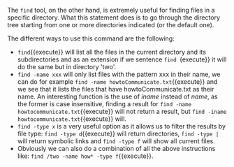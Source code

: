 The `find` tool, on the other hand, is extremely useful for finding files in a specific directory. What this statement does is to go through the directory tree starting from one or more directories indicated (or the default one).

The different ways to use this command are the following:

* `find`{{execute}} will list all the files in the current directory and its subdirectories and as an extension if we sentence `find `{execute}} it will do the same but in directory 'two'.
* `find -name xxx` will only list files with the pattern xxx in their name, we can do for example `find -name howtoCommunicate.txt`{{execute}} and we see that it lists the files that have howtoCommunicate.txt as their name. An interesting function is the use of *iname* instead of *name*, as the former is case insensitive, finding a result for `find -name howtocommunicate.txt`{{execute}} will not return a result, but `find -iname howtocommunicate.txt`{{execute}} will.
* `find -type x` is a very useful option as it allows us to filter the results by file type: `find -type d`{{execute}} will return directories, `find -type |` will return symbolic links and `find -type f` will show all current files.
* Obviously we can also do a combination of all the above instructions like: `find /two -name how* -type f`{{execute}}.